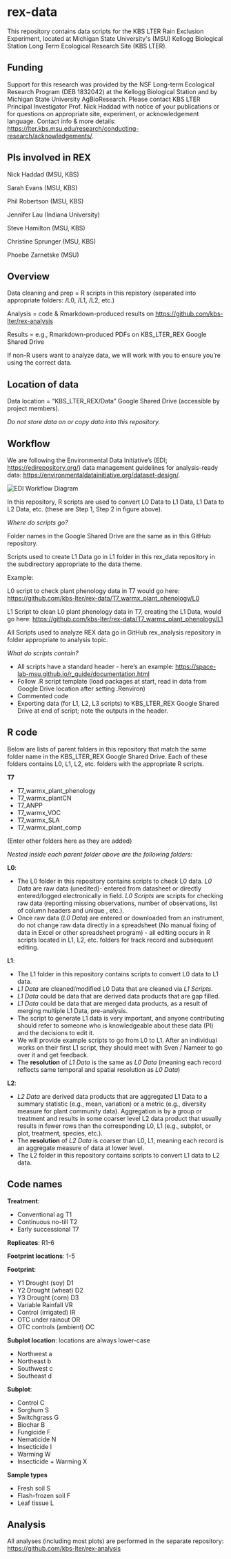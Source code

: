 # rex-data
This repository contains data scripts for the KBS LTER Rain Exclusion Experiment, located at Michigan State University's (MSU) Kellogg Biological Station Long Term Ecological Research Site (KBS LTER).

## Funding
Support for this research was provided by the NSF Long-term Ecological Research Program (DEB 1832042) at the Kellogg Biological Station and by Michigan State University AgBioResearch. Please contact KBS LTER Principal Investigator Prof. Nick Haddad with notice of your publications or for questions on appropriate site, experiment, or acknowledgement language. Contact info & more details: https://lter.kbs.msu.edu/research/conducting-research/acknowledgements/.

## PIs involved in REX
Nick Haddad (MSU, KBS)

Sarah Evans (MSU, KBS)

Phil Robertson (MSU, KBS)

Jennifer Lau (Indiana University)

Steve Hamilton (MSU, KBS)

Christine Sprunger (MSU, KBS)

Phoebe Zarnetske (MSU)


## Overview
Data cleaning and prep = R scripts in this repistory (separated into appropriate folders: /L0, /L1, /L2, etc.)

Analysis = code & Rmarkdown-produced results on https://github.com/kbs-lter/rex-analysis 

Results = e.g., Rmarkdown-produced PDFs on KBS_LTER_REX Google Shared Drive

If non-R users want to analyze data, we will work with you to ensure you’re using the correct data.


## Location of data
Data location = “KBS_LTER_REX/Data” Google Shared Drive (accessible by project members). 

*Do not store data on or copy data into this repository.*


## Workflow
We are following the Environmental Data Initiative’s (EDI; https://edirepository.org/) data management guidelines for analysis-ready data: https://environmentaldatainitiative.org/dataset-design/.

![EDI Workflow Diagram](https://ars.els-cdn.com/content/image/1-s2.0-S1574954121001655-gr1.jpg)

In this repository, R scripts are used to convert L0 Data to L1 Data, L1 Data to L2 Data, etc. (these are Step 1, Step 2 in figure above). 

*Where do scripts go?*

Folder names in the Google Shared Drive are the same as in this GitHub repository. 

Scripts used to create L1 Data go in L1 folder in this rex_data repository in the subdirectory appropriate to the data theme. 


Example: 

L0 script to check plant phenology data in T7 would go here: https://github.com/kbs-lter/rex-data/T7_warmx_plant_phenology/L0

L1 Script to clean L0 plant phenology data in T7, creating the L1 Data, would go here: https://github.com/kbs-lter/rex-data/T7_warmx_plant_phenology/L1 

All Scripts used to analyze REX data go in GitHub rex_analysis repository in folder appropriate to analysis topic.


*What do scripts contain?*

- All scripts have a standard header - here’s an example: https://space-lab-msu.github.io/r_guide/documentation.html 
- Follow .R script template (load packages at start, read in data from Google Drive location after setting .Renviron)
- Commented code
- Exporting data (for L1, L2, L3 scripts) to KBS_LTER_REX Google Shared Drive at end of script; note the outputs in the header.

## R code

Below are lists of parent folders in this repository that match the same folder name in the KBS_LTER_REX Google Shared Drive. Each of these folders contains L0, L1, L2, etc. folders with the appropriate R scripts. 

**T7**
- T7_warmx_plant_phenology
- T7_warmx_plantCN
- T7_ANPP
- T7_warmx_VOC
- T7_warmx_SLA
- T7_warmx_plant_comp

(Enter other folders here as they are added)

*Nested inside each parent folder above are the following folders:*

**L0**: 
- The L0 folder in this repository contains scripts to check L0 data. *L0 Data* are raw data (unedited)- entered from datasheet or directly entered/logged electronically in field. *L0 Scripts* are scripts for checking raw data (reporting missing observations, number of observations, list of column headers and unique , etc.). 
- Once raw data (*L0 Data*) are entered or downloaded from an instrument, do not change raw data directly in a spreadsheet (No manual fixing of data in Excel or other spreadsheet program) - all editing occurs in R scripts located in L1, L2, etc. folders for track record and subsequent editing.


**L1**: 
- The L1 folder in this repository contains scripts to convert L0 data to L1 data. 
- *L1 Data* are cleaned/modified L0 Data that are cleaned via *L1 Scripts*. 
- *L1 Data* could be data that are derived data products that are gap filled.
- *L1 Data* could be data that are merged data products, as a result of merging multiple L1 Data, pre-analysis.
- The script to generate L1 data is very important, and anyone contributing should refer to someone who is knowledgeable about these data (PI) and the decisions to edit it.
- We will provide example scripts to go from L0 to L1. After an individual works on their first L1 script, they should meet with Sven / Nameer to go over it and get feedback.
- The **resolution** of *L1 Data* is the same as *L0 Data* (meaning each record reflects same temporal and spatial resolution as *L0 Data*)


**L2**: 
- *L2 Data* are derived data products that are aggregated L1 Data to a summary statistic (e.g., mean, variation) or a metric (e.g., diversity measure for plant community data). Aggregation is by a group or treatment and results in some coarser level L2 data product that usually results in fewer rows than the corresponding L0, L1 (e.g., subplot, or plot, treatment, species, etc.). 
- The **resolution** of *L2 Data* is coarser than L0, L1, meaning each record is an aggregate measure of data at lower level.
- The L2 folder in this repository contains scripts to convert L1 data to L2 data. 


## Code names
**Treatment**:	
- Conventional ag	T1
- Continuous no-till	T2
- Early successional	T7
	
**Replicates**:	R1-6
	
**Footprint locations**:	1-5
	
**Footprint**:	
- Y1 Drought (soy)	D1
- Y2 Drought (wheat)	D2
- Y3 Drought (corn)	D3
- Variable Rainfall	VR
- Control (irrigated)	IR
- OTC under rainout	OR
- OTC controls (ambient)	OC
	
**Subplot location**:	locations are always lower-case
- Northwest	a
- Northeast	b
- Southwest	c
- Southeast	d
	
**Subplot**:	
- Control	C
- Sorghum	S
- Switchgrass	G
- Biochar	B
- Fungicide	F
- Nematicide	N
- Insecticide	I
- Warming	W
- Insecticide + Warming	X
	
**Sample types**	
- Fresh soil	S
- Flash-frozen soil	F
- Leaf tissue	L


## Analysis
All analyses (including most plots) are performed in the separate repository: https://github.com/kbs-lter/rex-analysis
